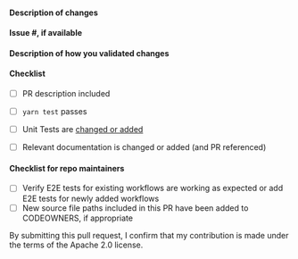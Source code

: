 <!--
Please make sure to read the Pull Request Guidelines:
https://github.com/aws-amplify/amplify-js/blob/main/CONTRIBUTING.md#pull-requests
-->

#### Description of changes
<!--
Thank you for your Pull Request! Please provide a description above and review
the requirements below.
-->


#### Issue #, if available
<!-- Also, please reference any associated PRs for documentation updates. -->
<!-- For external contributions, provide the gtihub issue the PR is addressing. If no github issue exists for the related changes, open a new issue in https://github.com/aws-amplify/amplify-js/issues. -->


#### Description of how you validated changes



#### Checklist
<!-- Remove items that do not apply. For completed items, change [ ] to [x]. -->

- [ ] PR description included
- [ ] `yarn test` passes
- [ ] Unit Tests are [changed or added](https://github.com/aws-amplify/amplify-js/blob/main/CONTRIBUTING.md#steps-towards-contributions)
- [ ] Relevant documentation is changed or added (and PR referenced)



#### Checklist for repo maintainers
<!-- Remove items that do not apply. For completed items, change [ ] to [x]. -->

- [ ] Verify E2E tests for existing workflows are working as expected or add E2E tests for newly added workflows
- [ ] New source file paths included in this PR have been added to CODEOWNERS, if appropriate

By submitting this pull request, I confirm that my contribution is made under the terms of the Apache 2.0 license.
